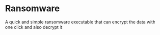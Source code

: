 # Ransomware
A quick and simple ransomware executable that can encrypt the data with one click and also decrypt it
